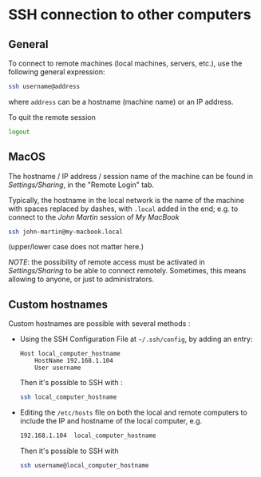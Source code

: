 # SSH connection to other computers

## General

To connect to remote machines (local machines, servers, etc.), use the following general expression:
```bash
ssh username@address
```
where `address` can be a hostname (machine name) or an IP address.

To quit the remote session
```bash
logout
```

## MacOS

The hostname / IP address / session name of the machine can be found in *Settings/Sharing*, in the "Remote Login" tab.

Typically, the hostname in the local network is the name of the machine with spaces replaced by dashes, with `.local` added in the end; e.g. to connect to the *John Martin* session of *My MacBook*
```bash
ssh john-martin@my-macbook.local
```
(upper/lower case does not matter here.)

*NOTE*: the possibility of remote access must be activated in *Settings/Sharing* to be able to connect remotely. Sometimes, this means allowing to anyone, or just to administrators.


## Custom hostnames

Custom hostnames are possible with several methods :


- Using the SSH Configuration File at `~/.ssh/config`, by adding an entry:
    ```
    Host local_computer_hostname
        HostName 192.168.1.104
        User username
    ```
    Then it's possible to SSH with
    :
    ```bash
    ssh local_computer_hostname
    ```


- Editing the `/etc/hosts` file on both the local and remote computers to include the IP and hostname of the local computer, e.g.
    ```bash
    192.168.1.104  local_computer_hostname
    ```
    Then it's possible to SSH with
    ```bash
    ssh username@local_computer_hostname
    ```

